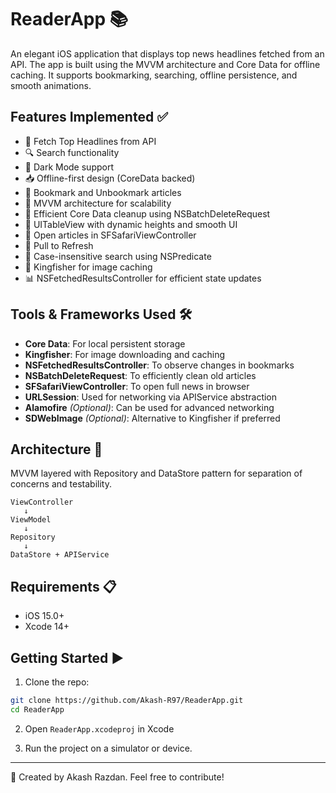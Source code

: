 # ReaderApp 📚

An elegant iOS application that displays top news headlines fetched from an API. The app is built using the MVVM architecture and Core Data for offline caching. It supports bookmarking, searching, offline persistence, and smooth animations.

## Features Implemented ✅

- 📡 Fetch Top Headlines from API
- 🔍 Search functionality
- 🌙 Dark Mode support
- 📥 Offline-first design (CoreData backed)
- 📌 Bookmark and Unbookmark articles
- 🧠 MVVM architecture for scalability
- 🧹 Efficient Core Data cleanup using NSBatchDeleteRequest
- 📱 UITableView with dynamic heights and smooth UI
- 🧭 Open articles in SFSafariViewController
- 🔄 Pull to Refresh
- 🔎 Case-insensitive search using NSPredicate
- 🔗 Kingfisher for image caching
- 📊 NSFetchedResultsController for efficient state updates

## Tools & Frameworks Used 🛠

- **Core Data**: For local persistent storage
- **Kingfisher**: For image downloading and caching
- **NSFetchedResultsController**: To observe changes in bookmarks
- **NSBatchDeleteRequest**: To efficiently clean old articles
- **SFSafariViewController**: To open full news in browser
- **URLSession**: Used for networking via APIService abstraction
- **Alamofire** *(Optional)*: Can be used for advanced networking
- **SDWebImage** *(Optional)*: Alternative to Kingfisher if preferred

## Architecture 🧱

MVVM layered with Repository and DataStore pattern for separation of concerns and testability.

```
ViewController
   ↓
ViewModel
   ↓
Repository
   ↓
DataStore + APIService
```

## Requirements 📋

- iOS 15.0+
- Xcode 14+

## Getting Started ▶️

1. Clone the repo:
```bash
git clone https://github.com/Akash-R97/ReaderApp.git
cd ReaderApp
```

2. Open `ReaderApp.xcodeproj` in Xcode

3. Run the project on a simulator or device.

---

🧠 Created by Akash Razdan. Feel free to contribute!